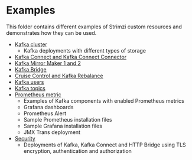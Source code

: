 # Examples

This folder contains different examples of Strimzi custom resources and demonstrates how they can be used.

* [Kafka cluster](./kafka)
    * Kafka deployments with different types of storage
* [Kafka Connect and Kafka Connect Connector](./connect)
* [Kafka Mirror Maker 1 and 2](./mirror-maker)
* [Kafka Bridge](./bridge)
* [Cruise Control and Kafka Rebalance](./cruise-control)
* [Kafka users](./user)
* [Kafka topics](./topic)
* [Prometheus metric](./metrics)
    * Examples of Kafka components with enabled Prometheus metrics
    * Grafana dashboards
    * Prometheus Alert
    * Sample Prometheus installation files
    * Sample Grafana installation files
    * JMX Trans deployment
* [Security](./security)
    * Deployments of Kafka, Kafka Connect and HTTP Bridge using TLS encryption, authentication and authorization